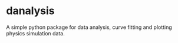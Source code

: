 # danalysis
A simple python package for data analysis, curve fitting and plotting physics simulation data.
